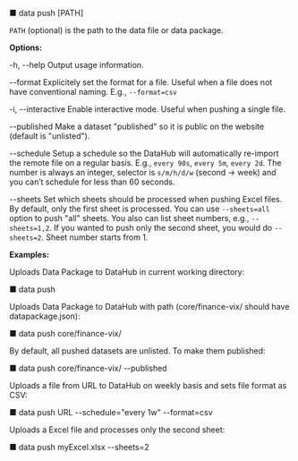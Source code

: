   ■ data push [PATH]

  `PATH` (optional) is the path to the data file or data package.

**Options:**

  -h, --help               Output usage information.
  
  --format                 Explicitely set the format for a file. Useful when a file does not have conventional
                           naming. E.g., `--format=csv`
  
  -i, --interactive        Enable interactive mode. Useful when pushing a single file.
  
  --published              Make a dataset "published" so it is public on the website (default is "unlisted").
  
  --schedule               Setup a schedule so the DataHub will automatically re-import the remote file on 
                           a regular basis. E.g., `every 90s`, `every 5m`, `every 2d`. The number is always 
                           an integer, selector is `s/m/h/d/w` (second -> week) and you can’t schedule for 
                           less than 60 seconds.
  
  --sheets                 Set which sheets should be processed when pushing Excel files. By default, only 
                           the first sheet is processed. You can use `--sheets=all` option to push "all" sheets.
                           You also can list sheet numbers, e.g., `--sheets=1,2`. If you wanted to push only 
                           the second sheet, you would do `--sheets=2`. Sheet number starts from 1.

**Examples:**

Uploads Data Package to DataHub in current working directory:

  ■ data push

Uploads Data Package to DataHub with path (core/finance-vix/ should have datapackage.json):

  ■ data push core/finance-vix/

By default, all pushed datasets are unlisted. To make them published:

  ■ data push core/finance-vix/ --published
  
Uploads a file from URL to DataHub on weekly basis and sets file format as CSV:

  ■ data push URL --schedule="every 1w" --format=csv
  
Uploads a Excel file and processes only the second sheet:

  ■ data push myExcel.xlsx --sheets=2
